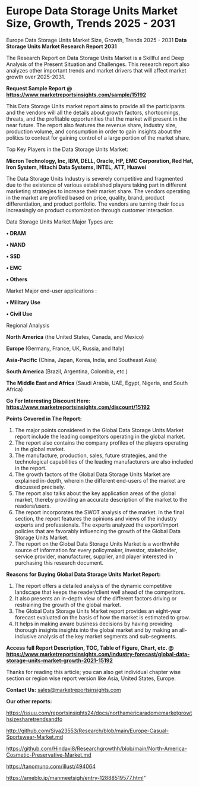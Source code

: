 # Europe Data Storage Units Market Size, Growth, Trends 2025 - 2031
Europe Data Storage Units Market Size, Growth, Trends 2025 - 2031
<strong>Data Storage Units Market Research Report 2031</strong>

The Research Report on Data Storage Units Market is a Skillful and Deep Analysis of the Present Situation and Challenges. This research report also analyzes other important trends and market drivers that will affect market growth over 2025-2031.

<strong>Request Sample Report @ <a href=https://www.marketreportsinsights.com/sample/15192>https://www.marketreportsinsights.com/sample/15192</a></strong>

This Data Storage Units market report aims to provide all the participants and the vendors will all the details about growth factors, shortcomings, threats, and the profitable opportunities that the market will present in the near future. The report also features the revenue share, industry size, production volume, and consumption in order to gain insights about the politics to contest for gaining control of a large portion of the market share.

Top Key Players in the Data Storage Units Market:

<strong>Micron Technology, Inc, IBM, DELL, Oracle, HP, EMC Corporation, Red Hat, Iron System, Hitachi Data Systems, INTEL, ATT, Huawei</strong>

The Data Storage Units Industry is severely competitive and fragmented due to the existence of various established players taking part in different marketing strategies to increase their market share. The vendors operating in the market are profiled based on price, quality, brand, product differentiation, and product portfolio. The vendors are turning their focus increasingly on product customization through customer interaction.

Data Storage Units Market Major Types are:

<strong>• DRAM

• NAND

• SSD

• EMC

• Others</strong>

Market Major end-user applications :

<strong>• Military Use

• Civil Use</strong>

Regional Analysis

</u><strong><b>North America</b></strong> (the United States, Canada, and Mexico)

<strong><b>Europe </b></strong>(Germany, France, UK, Russia, and Italy)

<strong><b>Asia-Pacific</b></strong> (China, Japan, Korea, India, and Southeast Asia)

<strong><b>South America</b></strong> (Brazil, Argentina, Colombia, etc.)

<strong><b>The Middle East and Africa</b></strong> (Saudi Arabia, UAE, Egypt, Nigeria, and South Africa)

<strong>Go For Interesting Discount Here: <a href=https://www.marketreportsinsights.com/discount/15192>https://www.marketreportsinsights.com/discount/15192</a></strong>

<strong>Points Covered in The Report:</strong>
<ol>
  <li>The major points considered in the Global Data Storage Units Market report include the leading competitors operating in the global market.</li>
  <li>The report also contains the company profiles of the players operating in the global market.</li>
  <li>The manufacture, production, sales, future strategies, and the technological capabilities of the leading manufacturers are also included in the report.</li>
  <li>The growth factors of the Global Data Storage Units Market are explained in-depth, wherein the different end-users of the market are discussed precisely.</li>
  <li>The report also talks about the key application areas of the global market, thereby providing an accurate description of the market to the readers/users.</li>
  <li>The report incorporates the SWOT analysis of the market. In the final section, the report features the opinions and views of the industry experts and professionals. The experts analyzed the export/import policies that are favorably influencing the growth of the Global Data Storage Units Market.</li>
  <li>The report on the Global Data Storage Units Market is a worthwhile source of information for every policymaker, investor, stakeholder, service provider, manufacturer, supplier, and player interested in purchasing this research document.</li>
</ol>
<strong>Reasons for Buying Global Data Storage Units Market Report:</strong>

<ol>
  <li>The report offers a detailed analysis of the dynamic competitive landscape that keeps the reader/client well ahead of the competitors.</li>
  <li>It also presents an in-depth view of the different factors driving or restraining the growth of the global market.</li>
  <li>The Global Data Storage Units Market report provides an eight-year forecast evaluated on the basis of how the market is estimated to grow.</li>
  <li>It helps in making aware business decisions by having providing thorough insights insights into the global market and by making an all-inclusive analysis of the key market segments and sub-segments.</li>
</ol>
<strong>Access full Report Description, TOC, Table of Figure, Chart, etc. @ <a href=https://www.marketreportsinsights.com/industry-forecast/global-data-storage-units-market-growth-2021-15192>https://www.marketreportsinsights.com/industry-forecast/global-data-storage-units-market-growth-2021-15192</a></strong>


Thanks for reading this article; you can also get individual chapter wise section or region wise report version like Asia, United States, Europe.

<strong>Contact Us:</strong>
sales@marketreportsinsights.com

<strong>Our other reports:</strong>

<a href=https://issuu.com/reportsinsights24/docs/northamericaradomemarketgrowthsizesharetrendsandfo>https://issuu.com/reportsinsights24/docs/northamericaradomemarketgrowthsizesharetrendsandfo</a>

<a href=http://github.com/Siya23553/Research/blob/main/Europe-Casual-Sportswear-Market.md>http://github.com/Siya23553/Research/blob/main/Europe-Casual-Sportswear-Market.md</a>

<a href=https://github.com/Hindavi8/Researchgrowthh/blob/main/North-America-Cosmetic-Preservative-Market.md>https://github.com/Hindavi8/Researchgrowthh/blob/main/North-America-Cosmetic-Preservative-Market.md</a>

<a href=https://tanomuno.com/illust/494064>https://tanomuno.com/illust/494064</a>

<a href=https://ameblo.jp/manmeetsigh/entry-12888519577.html>https://ameblo.jp/manmeetsigh/entry-12888519577.html</a>"

